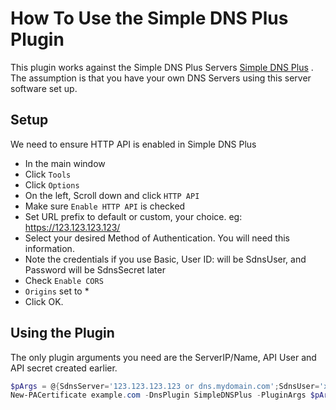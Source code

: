 # How To Use the Simple DNS Plus Plugin

This plugin works against the Simple DNS Plus Servers [Simple DNS Plus](https://simpledns.com/) . 
The assumption is that you have your own DNS Servers using this server software set up. 

## Setup
We need to ensure HTTP API is enabled in Simple DNS Plus

- In the main window
- Click `Tools`
- Click `Options`
- On the left, Scroll down and click `HTTP API`
- Make sure `Enable HTTP API` is checked
- Set URL prefix to default or custom, your choice. eg: https://123.123.123.123/
- Select your desired Method of Authentication. You will need this information. 
- Note the credentials if you use Basic, User ID: will be SdnsUser, and Password will be SdnsSecret later
- Check `Enable CORS`
- `Origins` set to *
- Click OK. 

## Using the Plugin

The only plugin arguments you need are the ServerIP/Name, API User and API secret created earlier.

```powershell
$pArgs = @{SdnsServer='123.123.123.123 or dns.mydomain.com';SdnsUser='xxxxxxxxxxxxx';SdnsSecret='xxxxxxxxxxxxxxxx'}
New-PACertificate example.com -DnsPlugin SimpleDNSPlus -PluginArgs $pArgs
```

